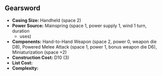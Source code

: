## Gearsword

- **Casing Size:** Handheld (space 2)
- **Power Source:** Mainspring (space 1, power supply 1, wind 1 turn, duration
  + uses)
- **Components:** Hand-to-Hand Weapon (space 2, power 0, weapon die D8),
  Powered Melee Attack (space 1, power 1, bonus weapon die D6),
  Miniaturization (space +2)
- **Construction Cost:** D10 (3)
- **List Cost:** 
- **Complexity:** 

